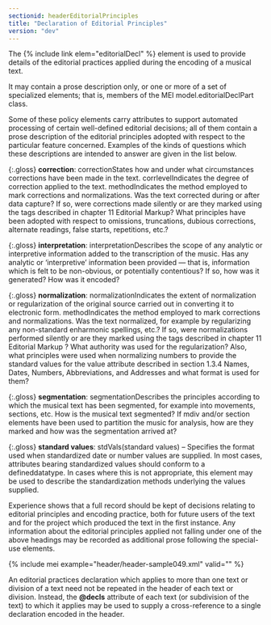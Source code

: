 ```yaml
---
sectionid: headerEditorialPrinciples
title: "Declaration of Editorial Principles"
version: "dev"
---
```


The {% include link elem="editorialDecl" %} element is used to provide details of the editorial practices applied during the encoding of a musical text.

It may contain a prose description only, or one or more of a set of specialized elements; that is, members of the MEI model.editorialDeclPart class. 

Some of these policy elements carry attributes to support automated processing of certain well-defined editorial decisions; all of them contain a prose description of the editorial principles adopted with respect to the particular feature concerned. Examples of the kinds of questions which these descriptions are intended to answer are given in the list below.

{:.gloss}
**correction**: correctionStates how and under what circumstances corrections have been made in the text. corrlevelIndicates the degree of correction applied to the text. methodIndicates the method employed to mark corrections and normalizations. Was the text corrected during or after data capture? If so, were corrections made silently or are they marked using the tags described in chapter 11 Editorial Markup? What principles have been adopted with respect to omissions, truncations, dubious corrections, alternate readings, false starts, repetitions, etc.?

{:.gloss}
**interpretation**: interpretationDescribes the scope of any analytic or interpretive information added to the transcription of the music. Has any analytic or ‘interpretive’ information been provided — that is, information which is felt to be non-obvious, or potentially contentious? If so, how was it generated? How was it encoded?

{:.gloss}
**normalization**: normalizationIndicates the extent of normalization or regularization of the original source carried out in converting it to electronic form. methodIndicates the method employed to mark corrections and normalizations. Was the text normalized, for example by regularizing any non-standard enharmonic spellings, etc.? If so, were normalizations performed silently or are they marked using the tags described in chapter 11 Editorial Markup ? What authority was used for the regularization? Also, what principles were used when normalizing numbers to provide the standard values for the value attribute described in section 1.3.4 Names, Dates, Numbers, Abbreviations, and Addresses and what format is used for them?

{:.gloss}
**segmentation**: segmentationDescribes the principles according to which the musical text has been segmented, for example into movements, sections, etc. How is the musical text segmented? If mdiv and/or section elements have been used to partition the music for analysis, how are they marked and how was the segmentation arrived at?

{:.gloss}
**standard values**: stdVals(standard values) – Specifies the format used when standardized date or number values are supplied. In most cases, attributes bearing standardized values should conform to a defineddatatype. In cases where this is not appropriate, this element may be used to describe the standardization methods underlying the values supplied.

Experience shows that a full record should be kept of decisions relating to editorial principles and encoding practice, both for future users of the text and for the project which produced the text in the first instance. Any information about the editorial principles applied not falling under one of the above headings may be recorded as additional prose following the special-use elements.

{% include mei example="header/header-sample049.xml" valid="" %}

An editorial practices declaration which applies to more than one text or division of a text need not be repeated in the header of each text or division. Instead, the **@decls** attribute of each text (or subdivision of the text) to which it applies may be used to supply a cross-reference to a single declaration encoded in the header.
